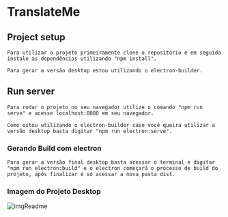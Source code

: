 # TranslateMe

## Project setup
```
Para utilizar o projeto primeiramente clone o repositório e em seguida instale as dependências utilizando "npm install".

Para gerar a versão desktop estou utilizando o electron-builder.

```

## Run server
```
Para rodar o projeto no seu navegador utilize o comando "npm run serve" e acesse localhost:8080 em seu navegador.

Como estou utilizando o electron-builder caso você queira utilizar a versão desktop basta digitar "npm run electron:serve".

```

### Gerando Build com electron
```
Para gerar a versão final desktop basta acessar o terminal e digitar "npm run electron:build" e o electron começará o processo de build do projeto, após finalizar é só acessar a nova pasta dist.

```
### Imagem do Projeto Desktop

![imgReadme](https://drive.google.com/file/d/1TahM8cmoWM5capbf_Vo91atwrLOrAg9Z/view?usp=sharing?raw=true)

